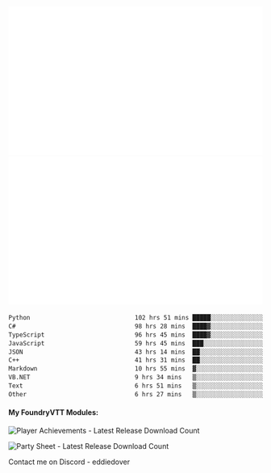 
![](https://raw.githubusercontent.com/eddiedover/ghstats/master/generated/overview.svg)
![](https://raw.githubusercontent.com/eddiedover/ghstats/master/generated/languages.svg)

<!--START_SECTION:waka-->

```txt
Python                             102 hrs 51 mins █████░░░░░░░░░░░░░░░░░░░░   19.59 %
C#                                 98 hrs 28 mins  ████▓░░░░░░░░░░░░░░░░░░░░   18.75 %
TypeScript                         96 hrs 45 mins  ████▓░░░░░░░░░░░░░░░░░░░░   18.43 %
JavaScript                         59 hrs 45 mins  ███░░░░░░░░░░░░░░░░░░░░░░   11.38 %
JSON                               43 hrs 14 mins  ██░░░░░░░░░░░░░░░░░░░░░░░   08.23 %
C++                                41 hrs 31 mins  ██░░░░░░░░░░░░░░░░░░░░░░░   07.91 %
Markdown                           10 hrs 55 mins  ▓░░░░░░░░░░░░░░░░░░░░░░░░   02.08 %
VB.NET                             9 hrs 34 mins   ▒░░░░░░░░░░░░░░░░░░░░░░░░   01.82 %
Text                               6 hrs 51 mins   ▒░░░░░░░░░░░░░░░░░░░░░░░░   01.31 %
Other                              6 hrs 27 mins   ▒░░░░░░░░░░░░░░░░░░░░░░░░   01.23 %
```

<!--END_SECTION:waka-->

#### My FoundryVTT Modules:

  ![Player Achievements - Latest Release Download Count](https://img.shields.io/badge/dynamic/json?label=Player%20Achievements%20-%20Downloads@latest&query=assets%5B1%5D.download_count&url=https%3A%2F%2Fapi.github.com%2Frepos%2FEddieDover%2Ffvtt-player-achievements%2Freleases%2Flatest)

  ![Party Sheet - Latest Release Download Count](https://img.shields.io/badge/dynamic/json?label=Party%20Sheet%20-%20Downloads@latest&query=assets%5B1%5D.download_count&url=https%3A%2F%2Fapi.github.com%2Frepos%2FEddieDover%2Ffvtt-party-sheet%2Freleases%2Flatest)

<a rel="me" href="https://techhub.social/@EddieDover"></a>

Contact me on Discord - eddiedover
